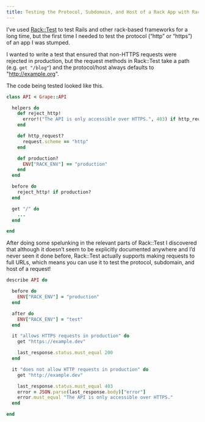```yaml
---
title: Testing the Protocol, Subdomain, and Host of a Rack App with Rack::Test
---
```


I’ve used [Rack::Test][rack-test] to test Rails and other rack-based frameworks for a long time, but the first time I needed to test the protocol (“http” or “https”) of an app I was stumped.

I wanted to write a test that ensured that non-HTTPS requests were rejected in production, but the request methods in Rack::Test take a path (e.g. `get "/blog"`) and the protocol/host always defaults to "http://example.org".

The code being tested looked like this.

```ruby
class API < Grape::API

  helpers do
    def reject_http!
      error!("The API is only accessible over HTTPS.", 403) if http_request?
    end

    def http_request?
      request.scheme == "http"
    end

    def production?
      ENV["RACK_ENV"] == "production"
    end
  end

  before do
    reject_http! if production?
  end

  get "/" do
    ...
  end

end
```

After doing some spelunking in the relevant parts of Rack::Test I discovered that although it doesn’t seem to be explicitly documented anywhere and I’d never seen it done before, Rack::Test actually supports making requests to full URLs, which means you can use it to test the protocol, subdomain, and host of a request!

```ruby
describe API do

  before do
    ENV["RACK_ENV"] = "production"
  end

  after do
    ENV["RACK_ENV"] = "test"
  end

  it "allows HTTPS requests in production" do
    get "https://example.dev"

    last_response.status.must_equal 200
  end

  it "does not allow HTTP requests in production" do
    get "http://example.dev"

    last_response.status.must_equal 403
    error = JSON.parse(last_response.body)["error"]
    error.must_equal "The API is only accessible over HTTPS."
  end

end
```

[rack-test]: https://github.com/brynary/rack-test
